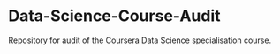 # Data-Science-Course-Audit
Repository for audit of the Coursera Data Science specialisation course.
